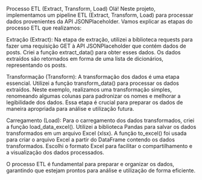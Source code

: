 Processo ETL (Extract, Transform, Load)
Olá! Neste projeto, implementamos um pipeline ETL (Extract, Transform, Load) para processar dados provenientes da API JSONPlaceholder. Vamos explicar as etapas do processo ETL que realizamos:

Extração (Extract):
Na etapa de extração, utilizei a biblioteca requests para fazer uma requisição GET à API JSONPlaceholder que contém dados de posts. Criei a função extract_data() para obter esses dados. Os dados extraídos são retornados em forma de uma lista de dicionários, representando os posts.

Transformação (Transform):
A transformação dos dados é uma etapa essencial. Utilizei a função transform_data() para processar os dados extraídos. Neste exemplo, realizamos uma transformação simples, renomeando algumas colunas para padronizar os nomes e melhorar a legibilidade dos dados. Essa etapa é crucial para preparar os dados de maneira apropriada para análise e utilização futura.

Carregamento (Load):
Para o carregamento dos dados transformados, criei a função load_data_excel(). Utilizei a biblioteca Pandas para salvar os dados transformados em um arquivo Excel (xlsx). A função to_excel() foi usada para criar o arquivo Excel a partir do DataFrame contendo os dados transformados. Escolhi o formato Excel para facilitar o compartilhamento e a visualização dos dados processados.

O processo ETL é fundamental para preparar e organizar os dados, garantindo que estejam prontos para análise e utilização de forma eficiente.

